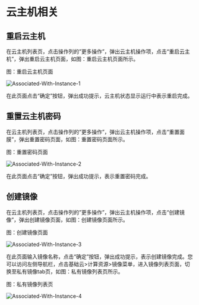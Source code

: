 # 云主机相关

## 重启云主机

在云主机列表页，点击操作列的”更多操作”，弹出云主机操作项，点击“重启云主机”，弹出重启云主机页面，如图：重启云主机页面所示。

图：重启云主机页面

![Associated-With-Instance-1](https://github.com/jdcloudcom/cn/blob/cn-jdstack-hci/image/JDStack-HCI/Associated-With-Instance-1.png)

在此页面点击“确定”按钮，弹出成功提示，云主机状态显示运行中表示重启完成。



## 重置云主机密码

在云主机列表页，点击操作列的”更多操作”，弹出云主机操作项，点击“重置面膜”，弹出重置密码页面，如图：重置密码页面所示。

图：重置密码页面

![Associated-With-Instance-2](https://github.com/jdcloudcom/cn/blob/cn-jdstack-hci/image/JDStack-HCI/Associated-With-Instance-2.png)

在此页面点击“确定”按钮，弹出成功提示，表示重置密码完成。



## 创建镜像

在云主机列表页，点击操作列的”更多操作”，弹出云主机操作项，点击“创建镜像”，弹出创建镜像页面，如图：创建镜像页面所示。

图：创建镜像页面

![Associated-With-Instance-3](https://github.com/jdcloudcom/cn/blob/cn-jdstack-hci/image/JDStack-HCI/Associated-With-Instance-3.png)

在此页面输入镜像名称，点击“确定”按钮，弹出成功提示，表示创建镜像完成。您可以访问左侧导航栏，点击基础云>计算资源>镜像菜单，进入镜像列表页面，切换至私有镜像tab页，如图：私有镜像列表页所示。

图：私有镜像列表页

![Associated-With-Instance-4](https://github.com/jdcloudcom/cn/blob/cn-jdstack-hci/image/JDStack-HCI/Associated-With-Instance-4.png)
